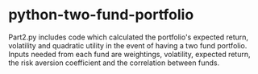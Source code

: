 # python-two-fund-portfolio

Part2.py includes code which calculated the portfolio's expected return, volatility and quadratic utility in the event of having a two fund portfolio. Inputs needed from each fund are weightings, volatility, expected return, the risk aversion coefficient and the correlation between funds.
